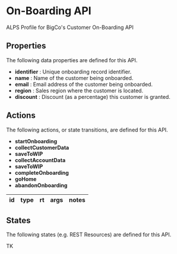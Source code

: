 # On-Boarding API


ALPS Profile for BigCo's Customer On-Boarding API

## Properties


The following data properties are defined for this API.


 - **identifier** : Unique onboarding record identifier.
 - **name** : Name of the customer being onboarded.
 - **email** : Email address of the customer being onboarded.
 - **region** : Sales region where the customer is located.
 - **discount** : Discount (as a percentage) this customer is granted.

## Actions


The following actions, or state transitions, are defined for this API.


 - **startOnboarding**
 - **collectCustomerData**
 - **saveToWIP**
 - **collectAccountData**
 - **saveToWIP**
 - **completeOnboarding**
 - **goHome**
 - **abandonOnboarding**

id | type | rt | args | notes
--- | --- | --- | --- | ---


## States


The following states (e.g. REST Resources) are defined for this API.


TK
